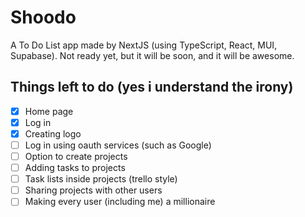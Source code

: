 # Shoodo

A To Do List app made by NextJS (using TypeScript, React, MUI, Supabase).
Not ready yet, but it will be soon, and it will be awesome.

## Things left to do (yes i understand the irony)

- [X] Home page
- [X] Log in
- [X] Creating logo
- [ ] Log in using oauth services (such as Google)
- [ ] Option to create projects
- [ ] Adding tasks to projects
- [ ] Task lists inside projects (trello style)
- [ ] Sharing projects with other users
- [ ] Making every user (including me) a millionaire
